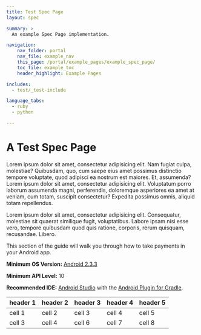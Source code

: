 ```yaml
---
title: Test Spec Page
layout: spec

summary: > 
  An example Spec Page implementation.

navigation:
    nav_folder: portal 
    nav_file: example_nav
    this_page: /portal/example_pages/example_spec_page/
    toc_file: example_toc
    header_highlight: Example Pages

includes:
  - test/_test-include

language_tabs: 
  - ruby 
  - python

---
```


# A Test Spec Page

Lorem ipsum dolor sit amet, consectetur adipisicing elit. Nam fugiat culpa, molestiae? Quibusdam, quo, cum saepe eius amet possimus distinctio tempore voluptate, quod adipisci ea nostrum est maiores. Et, assumenda? Lorem ipsum dolor sit amet, consectetur adipisicing elit. Voluptatum porro laborum assumenda magni, perferendis, doloremque asperiores ea amet at veniam, cum totam, suscipit consectetur? Expedita possimus omnis, aliquid totam repellendus.

Lorem ipsum dolor sit amet, consectetur adipisicing elit. Consequatur, molestiae sit quaerat similique fugit, voluptatibus. Labore ipsam nisi esse vero, tempore quibusdam quod quis ratione, corporis, rerum quisquam, recusandae. Libero.


This section of the guide will walk you through how to take payments in your Android app.

**Minimum OS Version:** [Android 2.3.3](http://developer.android.com/about/versions/android-2.3.3.html)

**Minimum API Level:** 10

**Recommended IDE:** [Android Studio](https://developer.android.com/sdk/index.html) with the [Android Plugin for Gradle](http://developer.android.com/tools/revisions/gradle-plugin.html).

| header 1 | header 2 | header 3 | header 4 | header 5 |
| -------- | -------- |----------|----------|----------|
| cell 1   | cell 2   | cell 3   | cell 4   |  cell 5  | 
| cell 3   | cell 4   | cell 6   | cell 7   | cell 8   |

